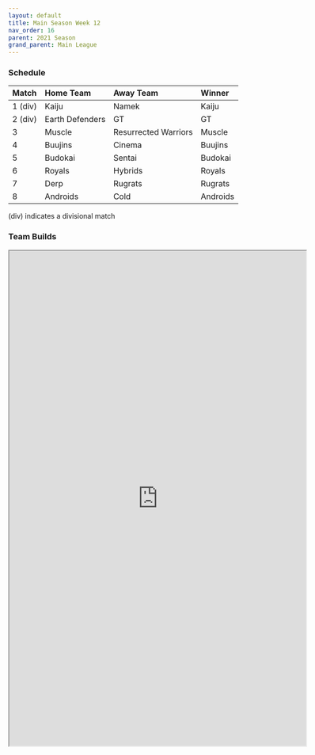 ```yaml
---
layout: default
title: Main Season Week 12
nav_order: 16
parent: 2021 Season
grand_parent: Main League
---
```

### Schedule

|Match          |  Home Team            | Away Team        | Winner          |
| :-------------| :---------------------| :----------------| :---------------|
| 1 (div)       | Kaiju                 | Namek           | Kaiju        |
| 2 (div)       | Earth Defenders       | GT             | GT            |
| 3             | Muscle                | Resurrected Warriors           | Muscle         |
| 4             | Buujins  	            | Cinema            | Buujins           |
| 5             | Budokai               | Sentai | Budokai   |
| 6             | Royals                | Hybrids           | Royals          |
| 7             | Derp                  | Rugrats          | Rugrats | 
| 8             | Androids              | Cold     | Androids              |

(div) indicates a divisional match

### Team Builds

<iframe width=600 height=1000 scrolling="yes" src="https://docs.google.com/document/d/e/2PACX-1vQmELixPbsaan-42rHSCP-ZVY0403OMihrJzfgos92PhIM47UHf1KFER6EnZwdFTLavoQmXh5gtZjZM/pub?embedded=true"></iframe> 	 	 